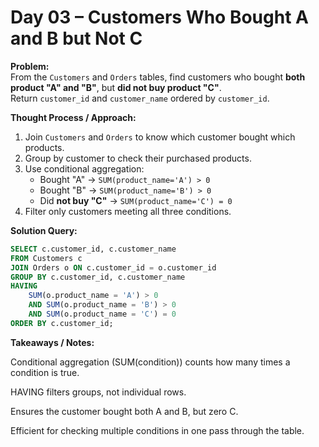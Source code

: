 # Day 03 – Customers Who Bought A and B but Not C

**Problem:**  
From the `Customers` and `Orders` tables, find customers who bought **both product "A" and "B"**, but **did not buy product "C"**.  
Return `customer_id` and `customer_name` ordered by `customer_id`.

**Thought Process / Approach:**  
1. Join `Customers` and `Orders` to know which customer bought which products.  
2. Group by customer to check their purchased products.  
3. Use conditional aggregation:  
   - Bought "A" → `SUM(product_name='A') > 0`  
   - Bought "B" → `SUM(product_name='B') > 0`  
   - Did **not buy "C"** → `SUM(product_name='C') = 0`  
4. Filter only customers meeting all three conditions.

**Solution Query:**

```sql
SELECT c.customer_id, c.customer_name
FROM Customers c
JOIN Orders o ON c.customer_id = o.customer_id
GROUP BY c.customer_id, c.customer_name
HAVING 
    SUM(o.product_name = 'A') > 0
    AND SUM(o.product_name = 'B') > 0
    AND SUM(o.product_name = 'C') = 0
ORDER BY c.customer_id;
```

**Takeaways / Notes:**

Conditional aggregation (SUM(condition)) counts how many times a condition is true.

HAVING filters groups, not individual rows.

Ensures the customer bought both A and B, but zero C.

Efficient for checking multiple conditions in one pass through the table.
